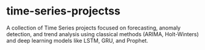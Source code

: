 # time-series-projectss
A collection of Time Series projects focused on forecasting, anomaly detection, and trend analysis using classical methods (ARIMA, Holt-Winters) and deep learning models like LSTM, GRU, and Prophet.

